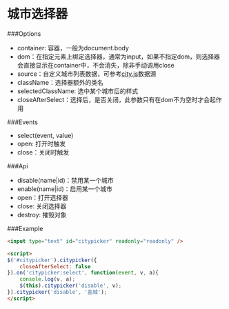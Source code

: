 城市选择器
===============================
 
###Options

*   container: 容器，一般为document.body
*   dom：在指定元素上绑定选择器，通常为input，如果不指定dom，则选择器会直接显示在container中，不会消失，除非手动调用close
*   source：自定义城市列表数据，可参考[city.js](./city.js)数据源
*   className：选择器额外的类名
*   selectedClassName: 选中某个城市后的样式
*   closeAfterSelect：选择后，是否关闭，此参数只有在dom不为空时才会起作用

 
###Events
 
*   select(event, value)
*   open: 打开时触发
*   close：关闭时触发

###Api

*   disable(name|id)：禁用某一个城市
*   enable(name|id)：启用某一个城市
*   open：打开选择器
*   close: 关闭选择器
*   destroy: 摧毁对象
 
###Example

```html
<input type="text" id="citypicker" readonly="readonly" />

<script>
$('#citypicker').citypicker({
    closeAfterSelect: false
}).on('citypicker:select', function(event, v, a){
    console.log(v, a);
    $(this).citypicker('disable', v);
}).citypicker('disable', '盐城');
</script>
```
